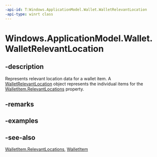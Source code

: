 ```yaml
---
-api-id: T:Windows.ApplicationModel.Wallet.WalletRelevantLocation
-api-type: winrt class
---
```


<!-- Class syntax.
public class WalletRelevantLocation : Windows.ApplicationModel.Wallet.IWalletRelevantLocation
-->

# Windows.ApplicationModel.Wallet.WalletRelevantLocation

## -description
Represents relevant location data for a wallet item. A [WalletRelevantLocation](walletrelevantlocation.md) object represents the individual items for the [WalletItem.RelevantLocations](walletitem_relevantlocations.md) property.

## -remarks

## -examples

## -see-also
[WalletItem.RelevantLocations](walletitem_relevantlocations.md), [WalletItem](walletitem.md)